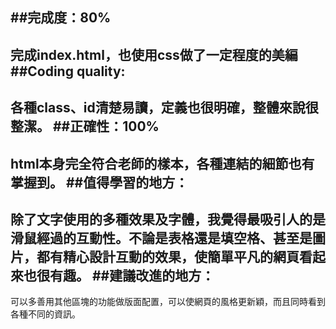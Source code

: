 ##完成度：80%
----
完成index.html，也使用css做了一定程度的美編
##Coding quality:
----
各種class、id清楚易讀，定義也很明確，整體來說很整潔。
##正確性：100%
----
html本身完全符合老師的樣本，各種連結的細節也有掌握到。
##值得學習的地方：
----
除了文字使用的多種效果及字體，我覺得最吸引人的是滑鼠經過的互動性。不論是表格還是填空格、甚至是圖片，都有精心設計互動的效果，使簡單平凡的網頁看起來也很有趣。
##建議改進的地方：
----
可以多善用其他區塊的功能做版面配置，可以使網頁的風格更新穎，而且同時看到各種不同的資訊。
    
